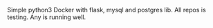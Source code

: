 Simple python3 Docker with flask, mysql and postgres lib. All repos is testing. Any is running well.
